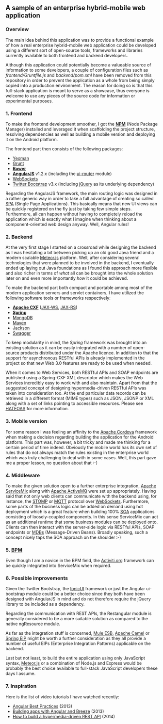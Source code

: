 ## A sample of an enterprise hybrid-mobile web application

### Overview
The main idea behind this application was to provide a functional example of how a real enterprise hybrid-mobile web application could be developed using a different sort of open-source tools, frameworks and libraries currently available to both frontend and backend developers.

Although this application could potentially become a valueable source of information to some developers, a couple of configuration files such as *frontend/Gruntfile.js* and *backend/pom.xml* have been removed from this repository in order to prevent the application as a whole from being simply copied into a production environment. The reason for doing so is that this full-stack application is meant to serve as a showcase, thus everyone is welcome to use any pieces of the source code for information or experimental purposes.

### 1. Frontend
To make the frontend development smoother, I got the [**NPM**](http://www.npmjs.org) (Node Package Manager) installed and leveraged it when scaffolding the project structure, resolving dependencies as well as building a mobile version and deploying it on the Android platform.

The frontend part then consists of the following packages:

* [Yeoman](http://yeoman.io)
* [Grunt](http://gruntjs.com)
* [**Bower**](http://bower.io)
* [**AngularJS**](http://angularjs.org) v1.2.x (including the [ui-router](https://github.com/angular-ui/ui-router) module)
* [WebSockets](http://en.wikipedia.org/wiki/WebSocket)
* [Twitter Bootstrap](http://getbootstrap.com) v3.x (including [jQuery](http://jquery.com) as its underlying dependency)

Regarding the AngularJS framework, the main routing logic was designed in a rather generic way in order to take a full advantage of creating so called [SPA](http://en.wikipedia.org/wiki/Single-page_application) (Single Page Applications). This basically means that new UI views can be quickly registered on the fly just by taking few simple steps. Furthermore, all can happen without having to completely reload the application which is exactly what I imagine when thinking about a component-oriented web design anyway. Well, Angular rules!

### 2. Backend
At the very first stage I started on a crossroad while designing the backend as I was hesitating a bit between picking up an old good Java friend and a modern scalable [Meteor.js](https://meteor.com) platform. Well, after considering several technologies that were planned to be involved in the backend, I eventually ended up laying out Java foundations as I found this approach more flexible and also richer in terms of _what_ all can be brought into the whole solution later on and even more importantly _how_ it could be achieved.

To make the backend part both compact and portable among most of the modern application servers and servlet containers, I have utilized the following software tools or frameworks respectively:

* [**Apache CXF**](http://cxf.apache.org) ([JAX-WS](http://cxf.apache.org/docs/jax-ws-configuration.html), [JAX-RS](http://cxf.apache.org/docs/jax-rs.html))
* [**Spring**](http://spring.io)
* [MongoDB](http://www.mongodb.org)
* [Maven](http://maven.apache.org)
* [Jackson](http://jackson.codehouse.org)
* [Swagger](http://swagger.wordnik.com)

To keep modularity in mind, the *Spring* framework was brought into an existing solution as it can be easily integrated with a number of open-source products distributed under the Apache licence. In addition to that the support for asynchronous RESTful APIs is already implemented in the project so that new Web 3.0 features are ready to be used when needed.

When it comes to Web Services, both RESTful APIs and SOAP endpoints are published using a Spring-CXF XML descriptor which makes the Web Services incredibly easy to work with and also maintain. Apart from that the suggested concept of designing hypermedia-driven RESTful APIs was taken into consideration too. At the end particular data records can be retrieved in a different format (MIME types) such as JSON, JSONP or XML along with a set of links pointing to accessible resources. Please see [HATEOAS](http://spring.io/understanding/HATEOAS) for more information.

### 3. Mobile version
For some reason I was feeling an affinity to the [Apache Cordova](http://cordova.apache.org) framework when making a decision regarding building the application for the Android platform. This part was, however, a bit tricky and made me thinking for a certain period of time indeed. Obviously the mobile world has its own set of rules that do not always match the rules existing in the enterprise world which was truly challenging to deal with in some cases. Well, this part gave me a proper lesson, no question about that :-)

### 4. Middleware
To make the given solution open to a further enterprise integration, [Apache ServiceMix](http://servicemix.apache.org) along with [Apache ActiveMQ](http://activemq.apache.org) were set up appropriately. Having said that not only web clients can communicate with the backend using, for instance, the [STOMP](http://stomp.github.io) or [MQTT](http://mqtt.org) protocol over [WebSockets](http://www.websockets.org). Furthermore, some parts of the business logic can be added on demand using hot deployment which is a great feature when building 100% [SOA]((http://en.wikipedia.org/wiki/Service-oriented_architecture)) applications consisting of loosely-coupled components. In this sense ServiceMix can act as an additional runtime that some business modules can be deployed onto. Clients can then interact with the server-side logic via RESTful APIs, SOAP endpoints or [MDBs](http://docs.oracle.com/javaee/7/tutorial/doc/ejb-intro003.htm) (Message-Driven Beans). Broadly speaking, such a concept nicely taps the SOA approach on the shoulder :-)

### 5. [BPM](http://en.wikipedia.org/wiki/Business_process_management)
Even though I am a novice in the BPM field, the [Activiti.org](http://activiti.org) framework can be quickly integrated into ServiceMix when required.

### 6. Possible improvements
Given the Twitter Bootstrap, the [IonicUI](http://ionicframework.com) framework or just the Angular ui-bootstrap module could be a better choice since they both have been designed with AngularJS in mind and do not therefore require the jQuery library to be included as a dependency.

Regarding the communication with REST APIs, the Restangular module is generally considered to be a more suitable solution as compared to the native ngResource module.

As far as the integration stuff is concerned, [Mule ESB](https://www.mulesoft.org), [Apache Camel](http://camel.apache.org) or [Spring EIP](http://projects.spring.io/spring-integration/) might be worth a further consideration as they all provide a number of useful EIPs (Enterprise Integration Patterns) applicable on the backend.

Last but not least, to build the entire application using only JavaScript syntax, [Meteor.js](https://meteor.com) or a combination of Node.js and Express would be probably the best choice available to full-stack JavaScript developers these days I assume.

### 7. Inspiration

Here is the list of video tutorials I have watched recently:

* [Angular Best Practices](http://avaxhome.cc/ebooks/eLearning/Pluralsight_Angular_Best_Practices.html) (2013)
* [Building apps with Angular and Breeze](http://avaxhome.cc/ebooks/programming_development/html_css_js_javascript/PluralsightBuildingAppswithAngularandBreeze2013.html) (2013)
* [How to build a hypermedia-driven REST API](http://avaxhome.cc/ebooks/eLearning/Tutsplus_How_to_Build_a_Hypermedia_Driven_REST_API.html) (2014)
